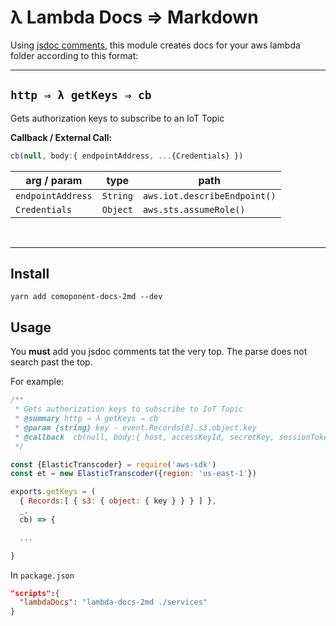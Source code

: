 #  λ Lambda Docs ⇒ Markdown

Using [jsdoc comments](), this module creates docs for your aws lambda folder according to this format:

----
## `http ⇒ λ getKeys ⇒ cb`


Gets authorization keys to subscribe to an IoT Topic


**Callback / External Call:**

```js
cb(null, body:{ endpointAddress, ...{Credentials} })
```

arg / param | type | path
--- | --- | ---
`endpointAddress` | `String` | `aws.iot.describeEndpoint()`
`Credentials` | `Object` | `aws.sts.assumeRole()`
<br/>

---

## Install
```
yarn add comoponent-docs-2md --dev
```

## Usage

You **must** add you jsdoc comments tat the very top.  The parse does not search past the top.  

For example:
```js
/**
 * Gets authorization keys to subscribe to IoT Topic
 * @summary http ⇒ λ getKeys ⇒ cb
 * @param {string} key - event.Records[0].s3.object.key
 * @callback  cb(null, body:{ host, accessKeyId, secretKey, sessionToken  })
 */

const {ElasticTranscoder} = require('aws-sdk')
const et = new ElasticTranscoder({region: 'us-east-1'})

exports.getKeys = (
  { Records:[ { s3: { object: { key } } } ] },
  _,
  cb) => {

  ...

}

```

In `package.json`
```json
"scripts":{
  "lambdaDocs": "lambda-docs-2md ./services"
}
```
